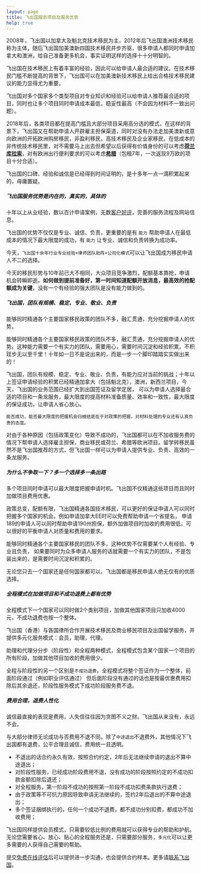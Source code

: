 ```yaml
---
layout: page
title: 飞出国服务项目及服务优势
help: true
---
```


2008年，飞出国以加拿大及魁北克技术移民为主，2012年后飞出国澳洲技术移民称为主体，随后飞出国加美澳新四国技术移民并步齐驱，很多申请人都同时申请加拿大和澳洲，给自己准备更多机会，事实证明这样的选择十十分明智的。

飞出国在技术移民上有着丰富的经验，因此可以给申请人最合适的建议。在技术移民门槛不断提高的背景下，飞出国可以在加美澳新技术移民上给出合格技术移民建议的能力显得尤为重要。

飞出国对多个国家多个类型项目对专业知识和经验可以给申请人推荐最合适的项目，同时也让多个项目同时申请成本最低，稳妥性最高（不会因为材料不一致出问题）。

2018年后，各类项目都在提高门槛且大部分项目采用高分选的模式，在这样的背景下，飞出国又在帮助申请人开辟雇主担保渠道，同时对没有办法走加美澳新或意向欧洲的开拓欧洲购房移民，非盈利移民，高技术移民及企业家移民，在低成本的非传统技术移民里，对不需要马上出去但希望以后获得有价值身份的可以考虑[**荷兰库拉索**](http://tz.flyabroad.com.hk/eu/cu/)，对有欧洲出行便利要求的可以考虑[**希腊**](http://tz.flyabroad.com.hk/eu/gr/)（包租7年，一次返现9万欧的项目十分合适）。

飞出国的口碑、经验和诚信是已经得到时间证明的，是十多年一点一滴积累起来的，毋庸置疑。

<div  class="note info">
  <h5>飞出国服务优势是内在的，真实的，具体的</h5>
  <p>十年以上从业经验，数以百计申请案例，无数<a href="/news/">客户好评</a>，完善的服务流程及网站信息。</p>
</div>

飞出国的优势不仅仅是专业、诚信、负责，更重要的是有 `能力` 帮助申请人在最低成本的情况下最大限度的成功，有 `能力` 让专业、诚信和负责转换为成功率。

今天，`飞出国十余年行业专业经验+律师团队助阵+公司化模式`可以让飞出国成为移民申请人不二的选择。

今天的移民形势与10年前已大不相同，大众项目竞争激烈，配额基本靠抢，申请机会转瞬即逝。**如何做到提前准备好，第一时间知道配额开放消息，最高效的抢配额成为关键**，没有一个有经验的强大团队是没有能力做到的。

<div class="note warning">
  <h5>飞出国，团队有规模、稳定、专业、敬业、负责</h5>
  <p>能够同时精通各个主要国家移民政策的团队不多，融汇贯通，充分挖掘申请人的优势。</p>
</div>

能够同时精通各个主要国家移民政策的团队不多，融汇贯通，充分挖掘申请人的优势。这种能力需要一个有实力的团队，需要用心，需要时间沉淀和经验积累。不积跬步无以至千里！十年如一日不是说出来的，而是一步一个脚印踏踏实实做出来的！

飞出国，团队有规模、稳定、专业、敬业、负责，有能力应对当前的挑战；十年以上签证申请经验的积累已经精通加拿大（包括魁北克），澳洲，新西兰项目，今天，飞出国的业务范围已经扩大到出国签证及留学定居，
可以为申请人选择最合适的项目和一条龙服务，最大限度的提高材料准备质量、效率和一致性，最大限度的保证成功，让申请人省心放心。

`能否成功，能否最大限度的把握机会归根结底在于对政策的把握，对材料处理的专业还有认真负责的态度。`

对由于各种原因（包括政策变化）导致不成功的，飞出国都可以在不加收服务费的情况下帮申请人选择雇主担保，商业移民或荷兰、希腊等欧洲项目。留学转移民虽然不是飞出国推荐的方式，但飞出国一样可以为申请人提供专业、负责、高效的一条龙服务。

<div class="note unreleased">
  <h5>为什么不争取一下？多一个选择多一条出路</h5>
  <p>多个项目同时申请可以最大限度把握申请时机。飞出国不仅精通这些项目而且同时加做项目费用优惠。</p>
</div>

政策总变，配额有限，飞出国精通各国技术移民，可以更好的保证申请人可以同时把握多个国家的机会。例如申请加拿大EE时可以免费帮助申请一个省提名，
申请189的申请人可以同时帮助申请190州担保，额外加做项目时加收的费用很低，可以很好的平衡申请人对质量和费用的要求。

能够同时精通各个主要国家移民的团队不多，这种优势不仅需要某个人有经验、专业且负责，
如果要同时为众多申请人服务的话就需要一个有实力的团队，不是包装出来的，是需要时间沉淀和积累的。

无论您只去一个国家还是任何国家都可以，飞出国都是移民申请人绝无仅有的优质选择。

<div class="note">
  <h5>全程模式在加做项目和不成功退费上都有优势</h5>
  <p>全程模式下一个国家可以同时做2个类别项目，加做其他国家项目只加收4000元，不成功退费也按一个整体。</p>
</div>

飞出国（香港）与各国律所合作开展技术移民及商业移民项目及出国留学服务，并提供多元化服务模式：会员，助理，代理。

助理和代理分分步（阶段性）和全程两种模式，全程模式包含某个国家一个项目的所有阶段，加做其他项目加收的费用很少。

全程与阶段性的另一个区别是`不成功退费`，全程模式将整个签证作为一个整体，前面阶段通过（例如职业评估通过）
但后面阶段没有通过的话也是按最优惠费用扣除后其余退还，阶段性服务模式下成功阶段服务费不退。

<div class="note warning">
  <h5>费用合理，退费人性化</h5>
  <p>诚信最直接的表现是费用，人失信往往因为贪图不义之财。飞出国从来没有，永远不会。</p>
</div>

与大部分律师无论成功与否费用不退不同，除了`中途退出`不退费外，其他情况下飞出国都有退费，公平合理且诚信，费用统一且透明。

- 不退出的话合约永久有效，按照合约约定，2年后无法继续申请的退出不算中途退出；
- 对阶段性服务，已经成功阶段费用不退，没有成功的阶段按照约定的不成功扣款金额扣除后退还；
- 对全程服务，第一阶段不成功的按照第一阶段不成功扣费条款执行退费；
- 由于政策等不可抗力原因导致申请无法继续的，签约2年后退出的不算中途退出；
- 多个签证捆绑执行的，任何一个成功不退费，都不成功分别扣费，都成功不加收费用；

飞出国同样提供会员模式，只需要较低比例的费用就可以获得专业的帮助和护航。
无论您需要省心、放心、贴心的全程服务还是，只需要部分服务，`多元化`可以让更多需要的人获得自己需要的帮助。

提交<a href="http://pg.flyabroad.hk" target="_blank">免费在线评估</a>后可以提供进一步沟通，也会提供合约样本。更多请[联系飞出国](/contact/)。
